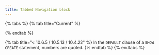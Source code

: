 ```yaml
---
title: Tabbed Navigation block
---
```


{% tabs %}
{% tab title="Current" %}

{% endtab %}

{% tab title="< 10.6.5 / 10.5.13 / 10.4.22" %}
In the `DEFAULT` clause of a `SHOW CREATE` statement, numbers are quoted.
{% endtab %}
{% endtabs %}
